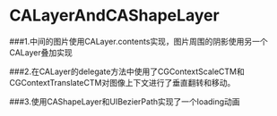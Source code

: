 # CALayerAndCAShapeLayer

###1.中间的图片使用CALayer.contents实现，图片周围的阴影使用另一个CALayer叠加实现

###2.在CALayer的delegate方法中使用了CGContextScaleCTM和CGContextTranslateCTM对图像上下文进行了垂直翻转和移动。

###3.使用CAShapeLayer和UIBezierPath实现了一个loading动画
